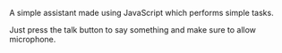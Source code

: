 A simple assistant made using JavaScript which performs simple tasks.

Just press the talk button to say something and make sure to allow microphone.
